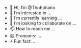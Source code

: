 - 👋 Hi, I’m @Thnhphann
- 👀 I’m interested in ...
- 🌱 I’m currently learning ...
- 💞️ I’m looking to collaborate on ...
- 📫 How to reach me ...
- 😄 Pronouns: ...
- ⚡ Fun fact: ...

<!---
Thnhphann/Thnhphann is a ✨ special ✨ repository because its `README.md` (this file) appears on your GitHub profile.
You can click the Preview link to take a look at your changes.
--->
